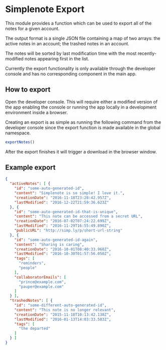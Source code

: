 # Simplenote Export

This module provides a function which can be used to export all of the notes for a given account.

The output format is a single JSON file containing a map of two arrays: the active notes in an account; the trashed notes in an account.

The notes will be sorted by last modification time with the most recently-modified notes appearing first in the list.

Currently the export functionality is only available through the developer console and has no corresponding component in the main app.

## How to export

Open the developer console. This will require either a modified version of the app enabling the console or running the app locally in a development environment inside a browser.

Creating an export is as simple as running the following command from the developer console since the export function is made available in the global namespace.

```js
exportNotes()
```

After the export finishes it will trigger a download in the browser window.

## Example export

```json
{
  "activeNotes": [ {
    "id": "some-auto-generated-id",
    "content": "Simplenote is so simple! I love it.",
    "creationDate": "2016-11-18T23:28:42.957Z",
    "lastModified": "2016-12-22T21:59:36.623Z"
  }, {
    "id": "some-auto-generated-id-that-is-unique",
    "content": "This note can be accessed from a secret URL",
    "creationDate": "2016-07-02T07:24:22.699Z",
    "lastModified": "2016-11-29T16:55:49.890Z",
    "publicURL": "http://simp.ly/p/short-url-string"
  }, {
    "id": "some-auto-generated-id-again",
    "content": "Sharing is caring",
    "creationDate": "2016-10-01T08:40:33.968Z",
    "lastModified": "2016-10-30T01:57:56.050Z",
    "tags": [
      "reminders",
      "people"
    ],
    "collaboratorEmails": [
      "prince@example.com",
      "pauper@example.com"
    ]
  } ],
  "trashedNotes": [ {
    "id": "some-different-auto-generated-id",
    "content": "This note is no longer relevant",
    "creationDate": "2015-11-18T10:13:42.138Z",
    "lastModified": "2016-01-13T14:03:33.583Z",
    "tags": [
      "the departed"
    ]
  } ]
}
```
